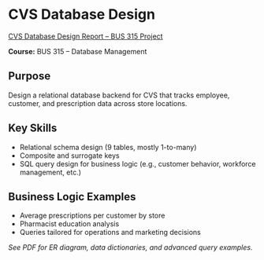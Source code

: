 # CVS Database Design
[CVS Database Design Report – BUS 315 Project](./BUS-315%20CVS%20Project.pdf)


**Course:** BUS 315 – Database Management  

## Purpose
Design a relational database backend for CVS that tracks employee, customer, and prescription data across store locations.

## Key Skills
- Relational schema design (9 tables, mostly 1-to-many)
- Composite and surrogate keys
- SQL query design for business logic (e.g., customer behavior, workforce management, etc.)

## Business Logic Examples
- Average prescriptions per customer by store
- Pharmacist education analysis
- Queries tailored for operations and marketing decisions

*See PDF for ER diagram, data dictionaries, and advanced query examples.*
